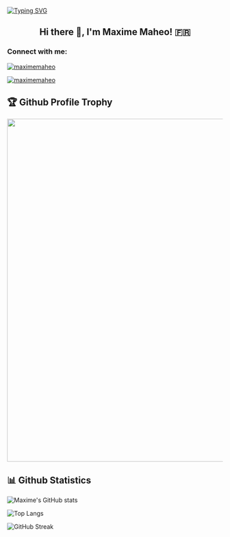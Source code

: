 [![Typing SVG](https://readme-typing-svg.herokuapp.com?multiline=true&width=500&lines=Software+iOS+Engineer.++++++++++)](https://git.io/typing-svg)

<h2 align="center">
  Hi there 👋, I'm Maxime Maheo! 🇫🇷
</h2>

<h3 align="left">
  Connect with me:
</h3>

<p align="left">
  <a href="https://www.linkedin.com/in/maxime-maheo-120907a8" target="blank">
    <img src="https://img.shields.io/badge/LinkedIn-0077B5?style=for-the-badge&logo=linkedin&logoColor=white" alt="maximemaheo" />
  </a>
</p>

<p align="left">
  <a href="https://twitter.com/maximemaheo" target="blank">
    <img src="https://img.shields.io/badge/Twitter-1DA1F2?style=for-the-badge&logo=twitter&logoColor=white" alt="maximemaheo" />
  </a>
</p>


<h2>
  🏆 Github Profile Trophy
</h2>
<img width=800 src="https://github-profile-trophy.vercel.app/?username=mmaheo&column=9&theme=gruvbox&no-frame=true"/>

<h2>
  📊 Github Statistics
</h2>

![Maxime's GitHub stats](https://github-readme-stats.vercel.app/api?username=mmaheo&show_icons=true&theme=tokyonight)

![Top Langs](https://github-readme-stats.vercel.app/api/top-langs/?username=mmaheo&layout=compact&theme=tokyonight)

![GitHub Streak](https://github-readme-streak-stats.herokuapp.com?user=mmaheo&hide_border=true&theme=tokyonight)
